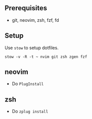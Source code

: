 ## Prerequisites
* git, neovim, zsh, fzf, fd

## Setup
Use `stow` to setup dotfiles.

```
stow -v -R -t ~ nvim git zsh zgen fzf
```

## neovim
- Do `PlugInstall`

## zsh
- Do `zplug install`
